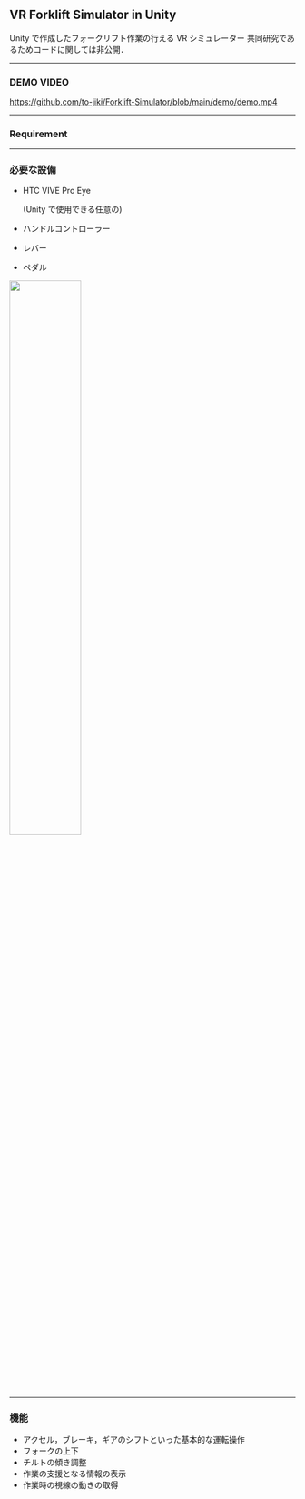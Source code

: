 ## VR Forklift Simulator in Unity

Unity で作成したフォークリフト作業の行える VR シミュレーター 共同研究であるためコードに関しては非公開．

---

### DEMO VIDEO

https://github.com/to-jiki/Forklift-Simulator/blob/main/demo/demo.mp4

---

### Requirement

---

### 必要な設備

- HTC VIVE Pro Eye

  (Unity で使用できる任意の)
- ハンドルコントローラー
- レバー
- ペダル
<img src="https://github.com/to-jiki/Forklift-Simulator/blob/main/demo/usingSimulator.jpg" height="50%" width = "50%" >

---

### 機能

- アクセル，ブレーキ，ギアのシフトといった基本的な運転操作
- フォークの上下
- チルトの傾き調整
- 作業の支援となる情報の表示
- 作業時の視線の動きの取得
